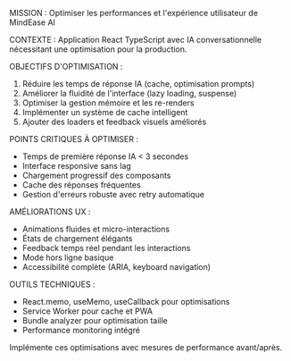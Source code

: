 MISSION : Optimiser les performances et l'expérience utilisateur de MindEase AI

CONTEXTE : Application React TypeScript avec IA conversationnelle nécessitant une optimisation pour la production.

OBJECTIFS D'OPTIMISATION :
1. Réduire les temps de réponse IA (cache, optimisation prompts)
2. Améliorer la fluidité de l'interface (lazy loading, suspense)
3. Optimiser la gestion mémoire et les re-renders
4. Implémenter un système de cache intelligent
5. Ajouter des loaders et feedback visuels améliorés

POINTS CRITIQUES À OPTIMISER :
- Temps de première réponse IA < 3 secondes
- Interface responsive sans lag
- Chargement progressif des composants
- Cache des réponses fréquentes
- Gestion d'erreurs robuste avec retry automatique

AMÉLIORATIONS UX :
- Animations fluides et micro-interactions
- États de chargement élégants
- Feedback temps réel pendant les interactions
- Mode hors ligne basique
- Accessibilité complète (ARIA, keyboard navigation)

OUTILS TECHNIQUES :
- React.memo, useMemo, useCallback pour optimisations
- Service Worker pour cache et PWA
- Bundle analyzer pour optimisation taille
- Performance monitoring intégré

Implémente ces optimisations avec mesures de performance avant/après.
